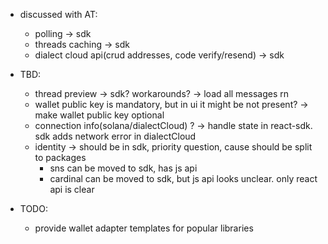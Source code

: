 - discussed with AT:

  - polling -> sdk
  - threads caching -> sdk
  - dialect cloud api(crud addresses, code verify/resend) -> sdk

- TBD:

  - thread preview -> sdk? workarounds? -> load all messages rn
  - wallet public key is mandatory, but in ui it might be not present? -> make wallet public key optional
  - connection info(solana/dialectCloud) ? -> handle state in react-sdk. sdk adds network error in dialectCloud
  - identity -> should be in sdk, priority question, cause should be split to packages
    - sns can be moved to sdk, has js api
    - cardinal can be moved to sdk, but js api looks unclear. only react api is clear

- TODO:
  - provide wallet adapter templates for popular libraries
